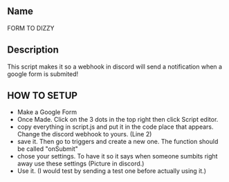 Name
----------
FORM TO DIZZY

Description
-----------
This script makes it so a webhook in discord will send a notification when a google form is submited! 

HOW TO SETUP
-----------
- Make a Google Form
- Once Made. Click on the 3 dots in the top right then click Script editor.
- copy everything in script.js and put it in the code place that appears. Change the discord webhook to yours. (Line 2)
- save it. Then go to triggers and create a new one. The function should be called "onSubmit"
- chose your settings. To have it so it says when someone sumbits right away use these settings (Picture in discord.)
- Use it. (I would test by sending a test one before actually using it.)
